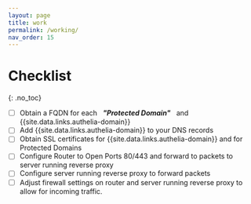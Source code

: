 ```yaml
---
layout: page 
title: work
permalink: /working/
nav_order: 15
---
```


# Checklist
{: .no_toc}

- [ ] Obtain a FQDN for each &nbsp; **_"Protected Domain"_** &nbsp; and {{site.data.links.authelia-domain}} 
- [ ] Add {{site.data.links.authelia-domain}} to your DNS records
- [ ] Obtain SSL certificates for {{site.data.links.authelia-domain}} and for Protected Domains 
- [ ] Configure Router to Open Ports 80/443 and forward to packets to server running reverse proxy
- [ ] Configure server running reverse proxy to forward packets
- [ ] Adjust firewall settings on router and server running reverse proxy to allow for incoming traffic.
